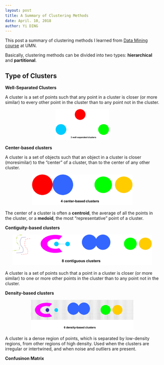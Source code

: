 ```yaml
---
layout: post
title: A Summary of Clustering Methods
date: April. 10, 2018
author: Yi DING
---
```


<style>
.tablelines table, .tablelines td, .tablelines th {
    border: 1px solid black;
    border-collapse: collapse;
        }
</style>

This post a summary of clustering methods I learned from [Data Mining course](https://www-users.cs.umn.edu/~kumar001/dmbook/index.php) at UMN.

Basically, clustering methods can be divided into two types: **hierarchical** and **partitional**.



## Type of Clusters

**Well-Separated Clusters**

A cluster is a set of points such that any point in a cluster is closer (or more similar) to every other point in the cluster than to any point not in the cluster. 

<p align = "center">
<img src="figures/well-separated.png"  alt="Well separated" height="100">
</p>

**Center-based clusters**

A cluster is a set of objects such that an object in a cluster is closer (moresimilar) to the “center” of a cluster, than to the center of any other cluster.

<p align = "center">
<img src="figures/center-based.png"  alt="Center based" height="100">
</p>

The center of a cluster is often a **centroid**, the average of all the points in the cluster, or a **medoid**, the most “representative” point of a cluster.

**Contiguity-based clusters**

<p align = "center">
<img src="figures/contiguity-based.png"  alt="Contiguity based" height="100">
</p>

A cluster is a set of points such that a point in a cluster is closer (or more similar) to one or more other points in the cluster than to any point not in the cluster.

**Density-based clusters**

<p align = "center">
<img src="figures/density-based.png"  alt="Contiguity based" height="100">
</p>

A cluster is a dense region of points, which is separated by low-density regions, from other regions of high density. 
Used when the clusters are irregular or intertwined, and when noise and outliers are present. 



**Confusinon Matrix**

